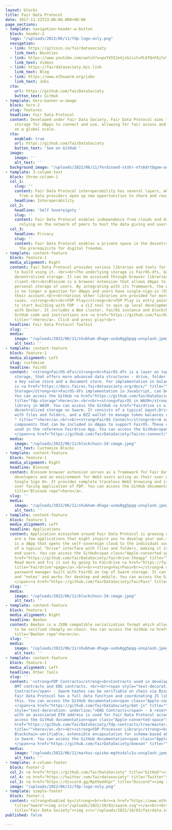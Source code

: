```yaml
---
layout: blocks
title: Fair Data Protocol
date: 2017-11-22T23:00:00.000+00:00
page_sections:
- template: navigation-header-w-button
  block: header-2
  logo: "/uploads/2022/06/11/fdp-logo-only.png"
  navigation:
  - link: https://gitcoin.co/fairdatasociety
    link_text: Bounties
  - link: https://www.youtube.com/watch?v=pxYk552e4js&list=PL6fQnFAjtuY-vzfZgSF5UjP88rM89MV8X
    link_text: Videos
  - link: https://fairdatasociety.bzz.link
    link_text: Blog
  - link: https://www.ethswarm.org/jobs
    link_text: Jobs
  cta:
    url: https://github.com/fairDataSociety
    button_text: GitHub
- template: hero-banner-w-image
  block: hero-2
  slug: features
  headline: Fair Data Protocol
  content: Developed under Fair Data Society, Fair Data Protocol aims to provide web3
    storage for dApps to connect and use, allowing for fair access and re-use of data
    on a global scale.
  cta:
    enabled: true
    url: https://github.com/fairDataSociety
    button_text: 'See on GitHub '
  image:
    image: ''
    alt_text: ''
  background_image: "/uploads/2022/06/11/ferdinand-stohr-nfs6drtbgam-unsplash.jpeg"
- template: 3-column-text
  block: three-column-1
  col_1:
    slug: ''
    content: Fair Data Protocol interoperability has several layers, where independence
      from a data providers open up new opportunities to share and reuse data.
    headline: Interoperability
  col_2:
    headline: 'Self Sovereignty '
    slug: ''
    content: Fair Data Protocol enables independence from clouds and data silos by
      relying on the network of peers to host the data giving end users ultimate control.
  col_3:
    headline: Privacy
    slug: ''
    content: Fair Data Protocol enables a private space in the decentralized cloud,
      the prerequisite for digital freedom.
- template: content-feature
  block: feature-1
  media_alignment: Right
  content: Fair Data Protocol provides various libraries and tools for developers
    to build using it. <br><br>The underlying storage is FairOS-dfs, based on Swarm
    decentralized storage. It can be accessed through browser libraries or a dedicated
    client.<br><br>Blossom is a browser extension that allows dApps to access the
    personal storage of users. By integrating with its framework, the wallet handling
    is no longer a question for dApps and users have single-sign-in (SSI) to log in
    their account.<br><br>Various other libraries are provided for more special use
    cases. <strong><br><br>FDP Play</strong><br>FDP Play is entry point for developers
    to start building with FDP - a CLI tool to spin up local development FDP environment
    with Docker. It includes a Bee cluster, FairOS instance and blockchain node. The
    GitHub code and instructions are <a href="https://github.com/fairDataSociety/fdp-play"
    title="">here</a>. Click and press play!<br>
  headline: Fair Data Protocol Toolkit
  slug: ''
  media:
    image: "/uploads/2022/06/11/shubham-dhage-uxdu0gg5pqq-unsplash.jpeg"
    alt_text: ''
- template: content-feature
  block: feature-1
  media_alignment: Left
  slug: customize
  headline: FairOS
  content: '<strong>FairOS-dfs</strong><br>FairOS-dfs is a layer on top of Swarm decentralized
    storage, that offers more advanced data structures - drive, folder and files hierarchy;
    a key value store and a document store. For implementation in Golang the documentation
    is <a href="https://docs.fairos.fairdatasociety.org/docs/" title="">here</a>.<br><br><strong>FDP
    Storage</strong><br>FairOS-dfs implementation in JavaScript, can be run in browsers.
    You can access the GitHub <a href="https://github.com/fairDataSociety/fdp-storage"
    title="fdp-storage">here</a>.<br><br><strong>FairOS in WASM</strong><br>FairOS-dfs
    library in WASM. You can access the GitHub <a href="Fairdrive is a dApp that enables
    decentralized storage on Swarm. It consists of a typical &quot;Drive&quot; interface
    with files and folders, and a BZZ wallet to manage token balances and keypairs.
    " title="">here</a>.<br><br><strong>FairOS Connect</strong><br>A set of convenience
    components that can be included in dApps to support FairOS. These components were
    used in the reference Fairdrive App. You can access the GitHub<span class="Apple-converted-space">
    </span><a href="https://github.com/fairDataSociety/fairos-connect/" title="">here</a>.   '
  media:
    image: "/uploads/2022/06/11/blockchain-3d-image.jpeg"
    alt_text: Customize Blocks
- template: content-feature
  block: feature-1
  media_alignment: Right
  headline: Blossom
  content: Blossom browser extension serves as a framework for Fair Data Protocol
    developers and an environment for Web3 users acting as their user agent allowing
    Single Sign On. It provides complete traceless Web3 browsing and is the first
    user facing application of FDP. You can access the GitHub documentation <a href="https://github.com/fairDataSociety/blossom"
    title="Blossom repo">here</a>.
  slug: ''
  media:
    image: "/uploads/2022/06/11/shubham-dhage-uxdu0gg5pqq-unsplash.jpeg"
    alt_text: ''
- template: content-feature
  block: feature-1
  media_alignment: Left
  headline: Applications
  content: Application ecosystem around Fair Data Protocol is growing daily. Below
    are a few applications that might inspire you to develop your own.<strong><br><br>Fairdrive<br></strong>Fairdrive
    is a dApp that opens the self-sovereign cloud to the individual users. It consists
    of a typical "Drive" interface with files and folders, making it convenient for
    end users. You can access the GitHub<span class="Apple-converted-space"> </span><a
    href="https://github.com/fairDataSociety/fairdrive-theapp" title="">here</a>.
    Read more and try it out by going to Fairdrive <a href="https://fairdrive.fairdatasociety.org/"
    title="Fairdrive">page</a>.<br><br><strong>FairPass<br></strong>A decentralized
    password manager built with FairOS on top of Swarm storage. It can save "passwords"
    and "notes" and works for desktop and mobile. You can access the GitHub<span class="Apple-converted-space">
    </span><a href="https://github.com/fairDataSociety/FairPass" title="">here</a>.
  slug: ''
  media:
    image: "/uploads/2022/06/11/blockchain-3d-image.jpeg"
    alt_text: ''
- template: content-feature
  block: feature-1
  media_alignment: Right
  headline: BeeSon
  content: BeeSon is a JSON compatible serialization format which allows its elements
    to be verified cheaply on-chain. You can access the GitHub <a href="https://github.com/fairDataSociety/beeson"
    title="BeeSon repo">here</a>.
  slug: ''
  media:
    image: "/uploads/2022/06/11/shubham-dhage-uxdu0gg5pqq-unsplash.jpeg"
    alt_text: ''
- template: content-feature
  block: feature-1
  media_alignment: Left
  headline: Other Tools
  slug: ''
  content: '<strong>FDP Contracts</strong><br>Contracts used in development, including
    BMT contracts and ENS contracts. <br><br><span style="text-decoration: underline;">BMT
    Contracts</span> - Swarm hashes can be verifiable on chain via Binary Merkle Trees.
    Fair Data Protocol has a full data function and coordinating JS library to support
    this. You can access the GitHub documentation<span class="Apple-converted-space">
    </span><a href="https://github.com/fairDataSociety/bmt-js" title="">here</a>.<br><br><span
    style="text-decoration: underline;">ENS Contracts</span> - A reserved ENS name
    with an associated ETH address is used for Fair Data Protocol accounts. You can
    access the GitHub documentation<span class="Apple-converted-space"> </span><a
    href="https://github.com/fairDataSociety/fdp-contracts/tree/master/js-library"
    title="">here</a>.<br><br><strong>FDP Processor Library</strong><br>Beeson - A
    Blockchain-verifiable, extensible encapsulation for schema-based object notation
    in Swarm. You can access the GitHub documentation<span class="Apple-converted-space">
    </span><a href="https://github.com/fairDataSociety/beeson" title="">here</a>.  '
  media:
    image: "/uploads/2022/06/11/markus-spiske-mgthz4zlc1u-unsplash.jpeg"
    alt_text: ''
- template: 4-column-footer
  block: footer-2
  col_2: <a href="https://github.com/fairDataSociety" title="GitHub"><img src="/uploads/2022/10/03/github-mark-32px.png"></a>
  col_4: <a href="https://twitter.com/fairdatasociety" title="Twitter"><img src="/uploads/2022/10/03/twitter.svg"></a>
  col_3: <a href="https://discord.gg/RpX5eU4Cpr" title="Discord"><img src="/uploads/2022/10/03/discordpurple.svg"></a>
  image: "/uploads/2022/06/11/fdp-logo-only.png"
- template: simple-footer
  block: footer-1
  content: <strong>Enabled by</strong><br><br><a href="https://www.ethswarm.org/"
    title="Swarm"><img src="/uploads/2022/10/03/swarm.svg"></a><br><br><a href="https://fairdatasociety.org/"
    title="Fair Data Society"><img src="/uploads/2022/10/03/fairdata.svg"></a><br>
published: false

---
```

